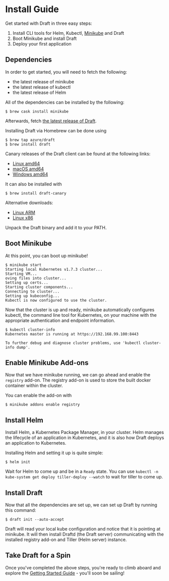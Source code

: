 # Install Guide

Get started with Draft in three easy steps:

1. Install CLI tools for Helm, Kubectl, [Minikube][] and Draft
2. Boot Minikube and install Draft
3. Deploy your first application

## Dependencies

In order to get started, you will need to fetch the following:

- the latest release of minikube
- the latest release of kubectl
- the latest release of Helm

All of the dependencies can be installed by the following:

```
$ brew cask install minikube
```

Afterwards, fetch [the latest release of Draft](https://github.com/Azure/draft/releases).

Installing Draft via Homebrew can be done using

```
$ brew tap azure/draft
$ brew install draft
```

Canary releases of the Draft client can be found at the following links:

 - [Linux amd64](https://azuredraft.blob.core.windows.net/draft/draft-canary-linux-amd64.tar.gz)
 - [macOS amd64](https://azuredraft.blob.core.windows.net/draft/draft-canary-darwin-amd64.tar.gz)
 - [Windows amd64](https://azuredraft.blob.core.windows.net/draft/draft-canary-darwin-amd64.tar.gz)

It can also be installed with

```
$ brew install draft-canary
```

Alternative downloads:

- [Linux ARM](https://azuredraft.blob.core.windows.net/draft/draft-canary-linux-arm.tar.gz)
- [Linux x86](https://azuredraft.blob.core.windows.net/draft/draft-canary-linux-386.tar.gz)

Unpack the Draft binary and add it to your PATH.

## Boot Minikube

At this point, you can boot up minikube!

```
$ minikube start
Starting local Kubernetes v1.7.3 cluster...
Starting VM...
oving files into cluster...
Setting up certs...
Starting cluster components...
Connecting to cluster...
Setting up kubeconfig...
Kubectl is now configured to use the cluster.
```

Now that the cluster is up and ready, minikube automatically configures kubectl, the command line tool for Kubernetes, on your machine with the appropriate authentication and endpoint information.

```
$ kubectl cluster-info
Kubernetes master is running at https://192.168.99.100:8443

To further debug and diagnose cluster problems, use 'kubectl cluster-info dump'.
```

## Enable Minikube Add-ons

Now that we have minikube running, we can go ahead and enable the `registry` add-on. The registry add-on is used to store the built docker container within the cluster.

You can enable the add-on with

```console
$ minikube addons enable registry
```

## Install Helm

Install Helm, a Kubernetes Package Manager, in your cluster. Helm manages the lifecycle of an application in Kubernetes, and it is also how Draft deploys an application to Kubernetes.

Installing Helm and setting it up is quite simple:

    $ helm init

Wait for Helm to come up and be in a `Ready` state. You can use `kubectl -n kube-system get deploy tiller-deploy --watch` to wait for tiller to come up.

## Install Draft

Now that all the dependencies are set up, we can set up Draft by running this command:

    $ draft init --auto-accept

Draft will read your local kube configuration and notice that it is pointing at minikube. It will then install Draftd (the Draft server) communicating with the installed registry add-on and Tiller (Helm server) instance.

## Take Draft for a Spin

Once you've completed the above steps, you're ready to climb aboard and explore the [Getting Started Guide][Getting Started] - you'll soon be sailing!


[Getting Started]: getting-started.md
[minikube]: https://github.com/kubernetes/minikube
